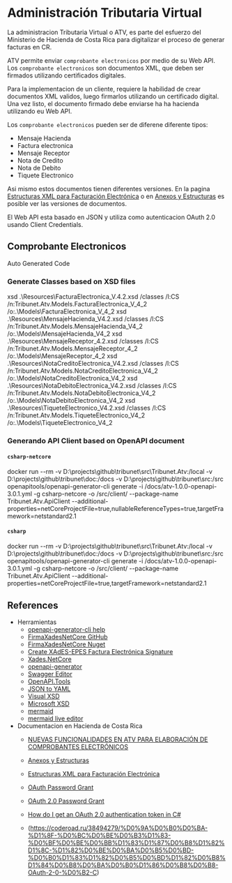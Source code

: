 # Administración Tributaria Virtual

La administracion Tributaria Virtual o ATV, es parte del esfuerzo del Ministerio de Hacienda de Costa Rica para digitalizar el proceso de generar facturas en CR. 

ATV permite enviar `comprobante electronicos` por medio de su Web API. Los `comprobante electronicos` son documentos XML, que deben ser firmados utilizando certificados digitales.

Para la implementacion de un cliente, requiere la habilidad de crear documentos XML validos, luego firmarlos utilizando un certificado digital. Una vez listo, el documento firmado debe enviarse ha ha hacienda utilizando eu Web API.

Los `comprobante electronicos` pueden ser de diferene diferente tipos:
- Mensaje Hacienda
- Factura electronica
- Mensaje Receptor
- Nota de Credito
- Nota de Debito
- Tiquete Electronico

Asi mismo estos documentos tienen diferentes versiones. En la pagina [Estructuras XML para Facturación Electrónica](https://tribunet.hacienda.go.cr/FormatosYEstructurasXML.jsp) o en [Anexos y Estructuras](https://www.hacienda.go.cr/ATV/ComprobanteElectronico/frmAnexosyEstructuras.aspx#) es posible ver las versiones de documentos.


El Web API esta basado en JSON  y utiliza como autenticacion OAuth 2.0 usando Client Credentials. 

## Comprobante Electronicos


Auto Generated Code
### Generate Classes based on XSD files
xsd .\Resources\FacturaElectronica_V.4.2.xsd  /classes /l:CS /n:Tribunet.Atv.Models.FacturaElectronica_V_4_2 /o:.\Models\FacturaElectronica_V_4_2
xsd .\Resources\MensajeHacienda_V4.2.xsd  /classes /l:CS /n:Tribunet.Atv.Models.MensajeHacienda_V4_2 /o:.\Models\MensajeHacienda_V4_2
xsd .\Resources\MensajeReceptor_4.2.xsd  /classes /l:CS /n:Tribunet.Atv.Models.MensajeReceptor_4_2 /o:.\Models\MensajeReceptor_4_2
xsd .\Resources\NotaCreditoElectronica_V4.2.xsd  /classes /l:CS /n:Tribunet.Atv.Models.NotaCreditoElectronica_V4_2 /o:.\Models\NotaCreditoElectronica_V4_2
xsd .\Resources\NotaDebitoElectronica_V4.2.xsd  /classes /l:CS /n:Tribunet.Atv.Models.NotaDebitoElectronica_V4_2 /o:.\Models\NotaDebitoElectronica_V4_2
xsd .\Resources\TiqueteElectronico_V4.2.xsd  /classes /l:CS /n:Tribunet.Atv.Models.TiqueteElectronico_V4_2 /o:.\Models\TiqueteElectronico_V4_2

### Generando API Client based on OpenAPI document

#### `csharp-netcore`
docker run --rm -v D:\projects\github\tribunet\src\Tribunet.Atv:/local -v D:\projects\github\tribunet\doc:/docs -v D:\projects\github\tribunet\src:/src openapitools/openapi-generator-cli generate -i /docs/atv-1.0.0-openapi-3.0.1.yml -g csharp-netcore -o /src/client/ --package-name Tribunet.Atv.ApiClient --additional-properties=netCoreProjectFile=true,nullableReferenceTypes=true,targetFramework=netstandard2.1
#### `csharp`
docker run --rm -v D:\projects\github\tribunet\src\Tribunet.Atv:/local -v D:\projects\github\tribunet\doc:/docs -v D:\projects\github\tribunet\src:/src openapitools/openapi-generator-cli generate -i /docs/atv-1.0.0-openapi-3.0.1.yml -g csharp-netcore -o /src/client/ --package-name Tribunet.Atv.ApiClient --additional-properties=netCoreProjectFile=true,targetFramework=netstandard2.1

## References

- Herramientas
  - [openapi-generator-cli help](https://openapi-generator.tech/docs/usage/)
  - [FirmaXadesNetCore GitHub](https://github.com/newverdun/FirmaXadesNetCore)
  - [FirmaXadesNetCore Nuget](https://www.nuget.org/packages/FirmaXadesNetCore/ )
  - [Create XAdES-EPES Factura Electrónica Signature](https://www.example-code.com/csharp/xades_epes_factura_electronica_cr.asp)
  - [Xades.NetCore](https://github.com/pgiacomo69/Xades.NetCore)
  - [openapi-generator](https://openapi-generator.tech/)
  - [Swagger Editor](https://editor.swagger.io)
  - [OpenAPI.Tools](https://openapi.tools/)
  - [JSON to YAML](https://onlineyamltools.com/convert-json-to-yaml)
  - [Visual XSD](http://visualxsd.com)
  - [Microsoft XSD](https://docs.microsoft.com/en-us/dotnet/standard/serialization/xml-schema-def-tool-gen)
  - [mermaid](https://mermaid-js.github.io)
  - [mermaid live editor](https://mermaid.live/edit#eyJjb2RlIjoiZ3JhcGggVERcbiAgICBBW0NocmlzdG1hc10gLS0-fEdldCBtb25leXwgQihHbyBzaG9wcGluZylcbiAgICBCIC0tPiBDe0xldCBtZSB0aGlua31cbiAgICBDIC0tPnxPbmV8IERbTGFwdG9wXVxuICAgIEMgLS0-fFR3b3wgRVtpUGhvbmVdXG4gICAgQyAtLT58VGhyZWV8IEZbZmE6ZmEtY2FyIENhcl1cbiAgIiwibWVybWFpZCI6IntcbiAgXCJ0aGVtZVwiOiBcImRhcmtcIlxufSIsInVwZGF0ZUVkaXRvciI6dHJ1ZSwiYXV0b1N5bmMiOnRydWUsInVwZGF0ZURpYWdyYW0iOnRydWV9)
- Documentacion en Hacienda de Costa Rica 
  - [NUEVAS FUNCIONALIDADES EN ATV PARA ELABORACIÓN DE COMPROBANTES ELECTRÓNICOS](https://www.hacienda.go.cr/contenido/14050-nuevas-funcionalidades-en-atv-para-elaboracion-de-comprobantes-electronicos)
  - [Anexos y Estructuras](https://www.hacienda.go.cr/ATV/ComprobanteElectronico/frmAnexosyEstructuras.aspx#)
  - [Estructuras XML para Facturación Electrónica](https://tribunet.hacienda.go.cr/FormatosYEstructurasXML.jsp#)


  - [OAuth Password Grant](https://www.oauth.com/oauth2-servers/access-tokens/password-grant/)
  - [OAuth 2.0 Password Grant](https://oauth.net/2/grant-types/password/)
  - [How do I get an OAuth 2.0 authentication token in C#](https://stackoverflow.com/questions/38494279/how-do-i-get-an-oauth-2-0-authentication-token-in-c-sharp)
  - (https://coderoad.ru/38494279/%D0%9A%D0%B0%D0%BA-%D1%8F-%D0%BC%D0%BE%D0%B3%D1%83-%D0%BF%D0%BE%D0%BB%D1%83%D1%87%D0%B8%D1%82%D1%8C-%D1%82%D0%BE%D0%BA%D0%B5%D0%BD-%D0%B0%D1%83%D1%82%D0%B5%D0%BD%D1%82%D0%B8%D1%84%D0%B8%D0%BA%D0%B0%D1%86%D0%B8%D0%B8-OAuth-2-0-%D0%B2-C)